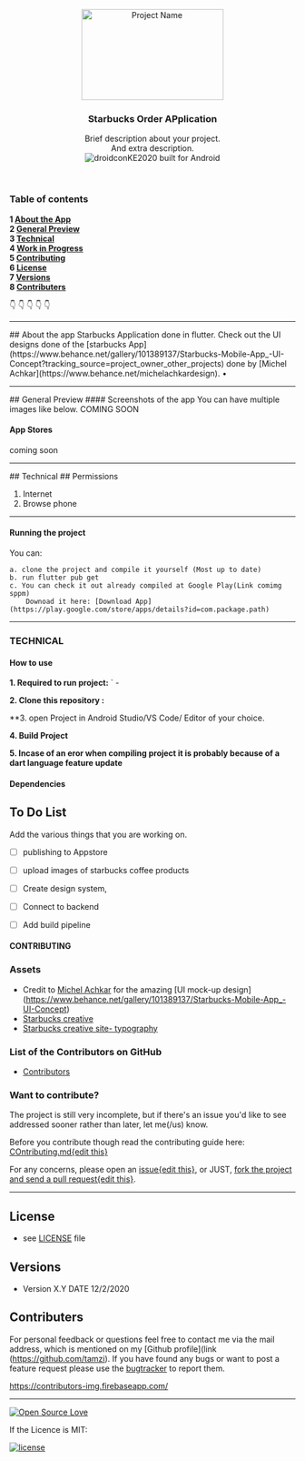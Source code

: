 <p align="center">
  <a href="https://github.com/yourUserName/YourProjectName">
    <img src="https://raw.githubusercontent.com/tamzi/ReadMe-MasterTemplates/master/android/art/readmEmasterTemplatesAndroid.jpg" alt="Project Name" width=250 height=160>
  </a>
  <h3 align="center">Starbucks Order APplication</h3>

  <p align="center">
    Brief description about your project. <br>
   And extra description.
    <br>
     <img src="https://forthebadge.com/images/badges/built-for-android.svg" alt="droidconKE2020 built for Android">
    <br>
    </p>
</p>

<br>

### Table of contents

**1 [About the App](#about-the-app)**<br>
**2 [General Preview](#general-preview)**<br>
**3 [Technical](#technical)**<br>
**4 [Work in Progress](#work-in-progress)**<br>
**5 [Contributing](#contributing)**<br>
**6 [License](#license)**<br>
**7 [Versions](#versions)**<br>
**8 [Contributers](#contributers)**<br>

:point_down: :point_down: :point_down: :point_down: :point_down:


<hr>
## About the app
Starbucks Application done in flutter.
Check out the UI designs done of the [starbucks App](https://www.behance.net/gallery/101389137/Starbucks-Mobile-App_-UI-Concept?tracking_source=project_owner_other_projects) done by [Michel Achkar](https://www.behance.net/michelachkardesign).
                                                                                                                                                                                      •


<hr>
## General Preview
#### Screenshots of the app
You can have multiple images like below.
 COMING SOON


#### App Stores
coming soon

<hr>
## Technical
## Permissions

1. Internet
2. Browse phone

<hr>

#### Running the project
You can:

    a. clone the project and compile it yourself (Most up to date)
    b. run flutter pub get
    c. You can check it out already compiled at Google Play(Link comimg sppm)
        Downoad it here: [Download App](https://play.google.com/store/apps/details?id=com.package.path)

<hr>

### TECHNICAL

#### How to use

**1. Required to run project:**
       ` -

**2. Clone this repository :**

**3. open Project in Android Studio/VS Code/ Editor of your choice.

**4. Build Project**

**5. Incase of an eror when compiling project it is probably because of a dart language feature update**


#### Dependencies

## To Do List

Add the various things that you are working on.

- [ ] publishing to Appstore
- [ ] upload images of starbucks coffee products
- [ ] Create design system,
- [ ] Connect to backend
- [ ] Add build pipeline


#### CONTRIBUTING
### Assets
* Credit to [Michel Achkar](https://www.behance.net/michelachkardesign) for the amazing [UI mock-up design] (https://www.behance.net/gallery/101389137/Starbucks-Mobile-App_-UI-Concept)
* [Starbucks creative](https://creative.starbucks.com/)
* [Starbucks creative site- typography](https://creative.starbucks.com/typography/)

### List of the Contributors on GitHub
* [Contributors](https://github.com/tamzi/starbucks/graphs/contributors)

### Want to contribute?
The project is still very incomplete, but if there's an issue you'd like to see addressed sooner rather than later, let me(/us) know.

Before you contribute though read the contributing guide here: [COntributing.md{edit this}](https://github.com/YourUserNameHere/ProjectName/contributing.md)

For any concerns, please open an [issue{edit this}](https://github.com/YourUserNameHere/ProjectName/issues), or JUST, [fork the project and send a pull request{edit this}](https://github.com/YourUserNameHere/ProjectName/pulls).

<hr>

## License
* see [LICENSE](https://github.com/tamzi/starbucks/LICENSE.md) file


## Versions
* Version X.Y  DATE 12/2/2020



## Contributers
For personal feedback or questions feel free to contact me via the mail address, which is mentioned on my [Github profile](link (https://github.com/tamzi). If you have found any bugs or want to post a feature request please use the [bugtracker](https://github.com/tamzi/starbucks/issues) to report them.


https://contributors-img.firebaseapp.com/

<hr>

[![Open Source Love](https://badges.frapsoft.com/os/v2/open-source-200x33.png?v=103)](https://github.com/ellerbrock/open-source-badge/)

If the Licence is MIT:

[![license](https://img.shields.io/github/license/mashape/apistatus.svg?style=for-the-badge)]()
